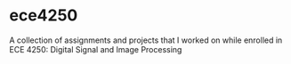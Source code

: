 # ece4250

A collection of assignments and projects that I worked on while enrolled in ECE 4250: Digital Signal and Image Processing
